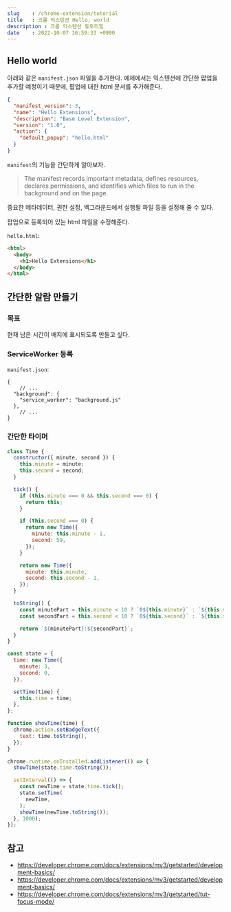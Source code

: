 ```yaml
---
slug    : /chrome-extension/tutorial
title   : 크롬 익스텐션 Hello, world
description : 크롬 익스텐션 튜토리얼
date    : 2022-10-07 16:59:33 +0900
---
```


## Hello world

아래와 같은 `manifest.json` 파일을 추가한다. 
예제에서는 익스텐션에 간단한 팝업을 추가할 예정이기 때문에, 
팝업에 대한 html 문서를 추가해준다. 

```json
{
  "manifest_version": 3,
  "name": "Hello Extensions",
  "description": "Base Level Extension",
  "version": "1.0",
  "action": {
    "default_popup": "hello.html"
  }
}
```

`manifest`의 기능을 간단하게 알아보자. 
> The manifest records important metadata, defines resources, declares permissions, and identifies which files to run in the background and on the page.

중요한 메타데이터, 권한 설정, 백그라운드에서 실행될 파일 등을 설정해 줄 수 있다.  

팝업으로 등록되어 있는 html 파일을 수정해준다. 

`hello.html`:
```html 
<html>
  <body>
    <h1>Hello Extensions</h1>
  </body>
</html>
```

## 간단한 알람 만들기
### 목표
현재 남은 시간이 배지에 표시되도록 만들고 싶다. 

### ServiceWorker 등록
`manifest.json`:
```
{
	// ...
  "background": {
    "service_worker": "background.js"
  },
	// ...
}
```

### 간단한 타이머
```javascript
class Time {
  constructor({ minute, second }) {
    this.minute = minute;
    this.second = second;
  }

  tick() {
    if (this.minute === 0 && this.second === 0) {
      return this;
    }

    if (this.second === 0) {
      return new Time({
        minute: this.minute - 1,
        second: 59,
      });
    }

    return new Time({
      minute: this.minute,
      second: this.second - 1,
    });
  }

  toString() {
    const minutePart = this.minute < 10 ? `0${this.minute}` : `${this.minute}`;
    const secondPart = this.second < 10 ? `0${this.second}` : `${this.second}`;

    return `${minutePart}:${secondPart}`;
  }
}

const state = {
  time: new Time({
    minute: 3,
    second: 0,
  }),

  setTime(time) {
    this.time = time;
  },
};

function showTime(time) {
  chrome.action.setBadgeText({
    text: time.toString(),
  });
}

chrome.runtime.onInstalled.addListener(() => {
  showTime(state.time.toString());

  setInterval(() => {
    const newTime = state.time.tick();
    state.setTime(
      newTime,
    );
    showTime(newTime.toString());
  }, 1000);
});

```

## 참고
- https://developer.chrome.com/docs/extensions/mv3/getstarted/development-basics/
- https://developer.chrome.com/docs/extensions/mv3/getstarted/development-basics/
- https://developer.chrome.com/docs/extensions/mv3/getstarted/tut-focus-mode/
